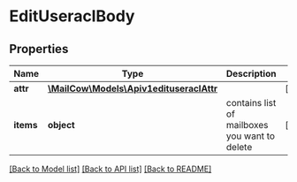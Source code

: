 # EditUseraclBody

## Properties
Name | Type | Description | Notes
------------ | ------------- | ------------- | -------------
**attr** | [**\MailCow\Models\Apiv1edituseraclAttr**](Apiv1edituseraclAttr.md) |  | [optional] 
**items** | **object** | contains list of mailboxes you want to delete | [optional] 

[[Back to Model list]](../../README.md#documentation-for-models) [[Back to API list]](../../README.md#documentation-for-api-endpoints) [[Back to README]](../../README.md)

